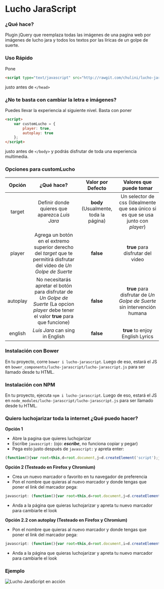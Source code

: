 # Lucho JaraScript
### ¿Qué hace?
Plugin jQuery que reemplaza todas las imágenes de una pagina web por imágenes de lucho jara y todos los textos por las líricas de un golpe de suerte.

### Uso Rápido
Pone
```html
<script type="text/javascript" src="http://rawgit.com/chulini/lucho-jarascript/master/lucho-jarascript.js"></script>
```
justo antes de ```</head>```

### ¿No te basta con cambiar la letra e imágenes?

Puedes llevar la experiencia al siguiente nivel. Basta con poner
```html
<script>    
    var customLucho = {
        player: true,
        autoplay: true
    };
</script>
```
justo antes de ```</body>``` y podrás disfrutar de toda una experiencia multimedia.

### Opciones para customLucho

| Opción | ¿Qué hace? | Valor por Defecto | Valores que puede tomar |
| :----: | :--------: | :----------------:| :---------------------: |
| target | Definir donde quieres que aparezca *Luis Jara* | **body** (Usualmente, toda la página)| Un selector de css (Idealmente que sea único si es que se usa junto con *player*) |
| player | Agrega un botón en el extremo superior derecho del *target* que te permitirá disfrutar del video de *Un Golpe de Suerte* | **false** | **true** para disfrutar del video |
| autoplay | No necesitarás apretar el botón para disfrutar de *Un Golpe de Suerte* (La opcion *player* debe tener el valor **true** para que funcione) | **false** | **true** para disfrutar de *Un Golpe de Suerte* sin intervención humana |
| english | *Luis Jara* can sing in English | **false** | **true** to enjoy English Lyrics |


### Instalación con Bower

En tu proyecto, corre `bower i lucho-jarascript`. Luego de eso, estará el JS en `bower_components/lucho-jarascript/lucho-jarascript.js` para ser llamado desde tu HTML.

### Instalación con NPM

En tu proyecto, ejecuta `npm i lucho-jarascript`. Luego de eso, estará el JS en `node_modules/lucho-jarascript/lucho-jarascript.js` para ser llamado desde tu HTML.

### Quiero luchojarizar toda la internet ¿Qué puedo hacer?

**Opción 1**

- Abre la pagina que quieres luchojarizar
- Escribe ```javascript:``` (ojo: ***escribe***, no funciona copiar y pegar)
- Pega esto justo después de ```javascript:``` y apreta enter:
```javascript
(function(){var root=this,d=root.document,j=d.createElement('script');j.type='text/javascript';j.src='http://rawgit.com/chulini/lucho-jarascript/master/lucho-jarascript.js?' + Math.random();d.body.appendChild(j);}());
```

**Opción 2 (Testeado en Firefox y Chromium)**

- Crea un nuevo marcador o favorito en tu navegador de preferencia
- Pon el nombre que quieras al nuevo marcador y donde tengas que poner el link del marcador pega:
```javascript
javascript: (function(){var root=this,d=root.document,j=d.createElement('script');j.type='text/javascript';j.src='http://rawgit.com/chulini/lucho-jarascript/master/lucho-jarascript.js?' + Math.random();d.body.appendChild(j);}());
```
- Anda a la página que quieras luchojarizar y apreta tu nuevo marcador para cambiarle el look

**Opción 2.2 con autoplay (Testeado en Firefox y Chromium)**
- Pon el nombre que quieras al nuevo marcador y donde tengas que poner el link del marcador pega:
```javascript
javascript: (function(){var root=this,d=root.document,i=d.createElement('script'),j=d.createElement('script');i.textContent='var customLucho = {player: true,autoplay: true};';j.type='text/javascript';j.src='http://rawgit.com/chulini/lucho-jarascript/master/lucho-jarascript.js?' + Math.random();d.body.appendChild(i);d.body.appendChild(j);}());
```
- Anda a la página que quieras luchojarizar y apreta tu nuevo marcador para cambiarle el look


### Ejemplo
![Lucho JaraScript en acción](http://i.imgur.com/PL7kaqf.png "emol.com con Lucho JaraScript")
